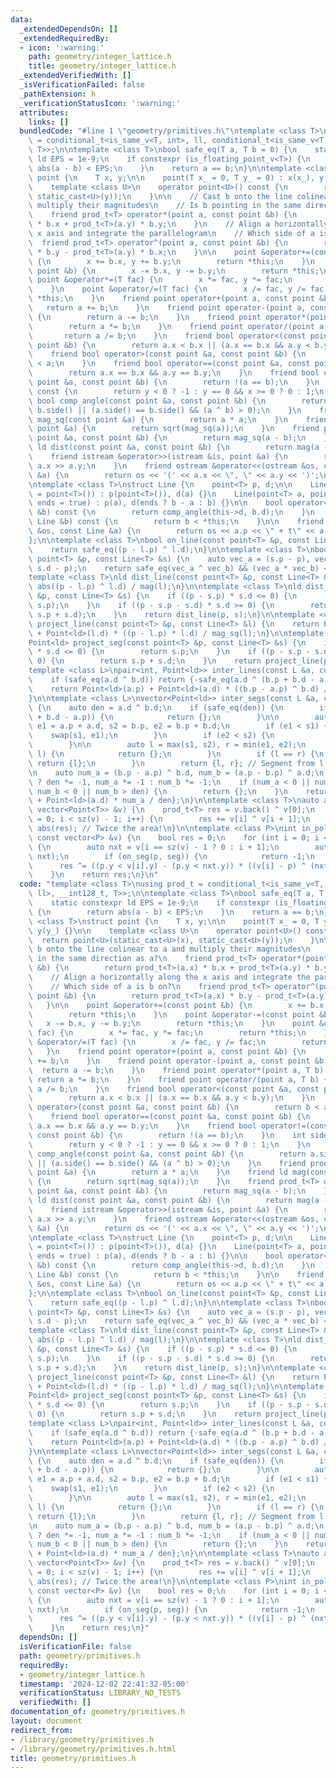 ```yaml
---
data:
  _extendedDependsOn: []
  _extendedRequiredBy:
  - icon: ':warning:'
    path: geometry/integer_lattice.h
    title: geometry/integer_lattice.h
  _extendedVerifiedWith: []
  _isVerificationFailed: false
  _pathExtension: h
  _verificationStatusIcon: ':warning:'
  attributes:
    links: []
  bundledCode: "#line 1 \"geometry/primitives.h\"\ntemplate <class T>\nusing prod_t\
    \ = conditional_t<is_same_v<T, int>, ll, conditional_t<is_same_v<T, ll>, __int128_t,\
    \ T>>;\n\ntemplate <class T>\nbool safe_eq(T a, T b = 0) {\n    static constexpr\
    \ ld EPS = 1e-9;\n    if constexpr (is_floating_point_v<T>) {\n        return\
    \ abs(a - b) < EPS;\n    }\n    return a == b;\n}\n\ntemplate <class T>\nstruct\
    \ point {\n    T x, y;\n\n    point(T x_ = 0, T y_ = 0) : x(x_), y(y_) {}\n\n\
    \    template <class U>\n    operator point<U>() const {\n        return point<U>(static_cast<U>(x),\
    \ static_cast<U>(y));\n    }\n\n    // Cast b onto the line colinear to a and\
    \ multiply their magnitudes\n    // Is b pointing in the same direction as a?\n\
    \    friend prod_t<T> operator*(point a, const point &b) {\n        return prod_t<T>(a.x)\
    \ * b.x + prod_t<T>(a.y) * b.y;\n    }\n    // Align a horizontally along the\
    \ x axis and integrate the parallelogram\n    // Which side of a is b on?\n  \
    \  friend prod_t<T> operator^(point a, const point &b) {\n        return prod_t<T>(a.x)\
    \ * b.y - prod_t<T>(a.y) * b.x;\n    }\n\n    point &operator+=(const point &b)\
    \ {\n        x += b.x, y += b.y;\n        return *this;\n    }\n    point &operator-=(const\
    \ point &b) {\n        x -= b.x, y -= b.y;\n        return *this;\n    }\n   \
    \ point &operator*=(T fac) {\n        x *= fac, y *= fac;\n        return *this;\n\
    \    }\n    point &operator/=(T fac) {\n        x /= fac, y /= fac;\n        return\
    \ *this;\n    }\n    friend point operator+(point a, const point &b) {\n     \
    \   return a += b;\n    }\n    friend point operator-(point a, const point &b)\
    \ {\n        return a -= b;\n    }\n    friend point operator*(point a, T b) {\n\
    \        return a *= b;\n    }\n    friend point operator/(point a, T b) {\n \
    \       return a /= b;\n    }\n    friend bool operator<(const point &a, const\
    \ point &b) {\n        return a.x < b.x || (a.x == b.x && a.y < b.y);\n    }\n\
    \    friend bool operator>(const point &a, const point &b) {\n        return b\
    \ < a;\n    }\n    friend bool operator==(const point &a, const point &b) {\n\
    \        return a.x == b.x && a.y == b.y;\n    }\n    friend bool operator!=(const\
    \ point &a, const point &b) {\n        return !(a == b);\n    }\n    int side()\
    \ const {\n        return y < 0 ? -1 : y == 0 && x >= 0 ? 0 : 1;\n    }\n    friend\
    \ bool comp_angle(const point &a, const point &b) {\n        return a.side() <\
    \ b.side() || (a.side() == b.side() && (a ^ b) > 0);\n    }\n    friend prod_t<T>\
    \ mag_sq(const point &a) {\n        return a * a;\n    }\n    friend ld mag(const\
    \ point &a) {\n        return sqrt(mag_sq(a));\n    }\n    friend prod_t<T> dist_sq(const\
    \ point &a, const point &b) {\n        return mag_sq(a - b);\n    }\n    friend\
    \ ld dist(const point &a, const point &b) {\n        return mag(a - b);\n    }\n\
    \    friend istream &operator>>(istream &is, point &a) {\n        return is >>\
    \ a.x >> a.y;\n    }\n    friend ostream &operator<<(ostream &os, const point\
    \ &a) {\n        return os << '(' << a.x << \", \" << a.y << ')';\n    }\n};\n\
    \ntemplate <class T>\nstruct Line {\n    point<T> p, d;\n\n    Line(point<T> a\
    \ = point<T>()) : p(point<T>()), d(a) {}\n    Line(point<T> a, point<T> b, bool\
    \ ends = true) : p(a), d(ends ? b - a : b) {}\n\n    bool operator<(const Line\
    \ &b) const {\n        return comp_angle(this->d, b.d);\n    }\n    bool operator>(const\
    \ Line &b) const {\n        return b < *this;\n    }\n\n    friend ostream &operator<<(ostream\
    \ &os, const Line &a) {\n        return os << a.p << \" + t\" << a.d;\n    }\n\
    };\n\ntemplate <class T>\nbool on_line(const point<T> &p, const Line<T> &l) {\n\
    \    return safe_eq((p - l.p) ^ l.d);\n}\n\ntemplate <class T>\nbool on_seg(const\
    \ point<T> &p, const Line<T> &s) {\n    auto vec_a = (s.p - p), vec_b = (s.p +\
    \ s.d - p);\n    return safe_eq(vec_a ^ vec_b) && (vec_a * vec_b) <= 0;\n}\n\n\
    template <class T>\nld dist_line(const point<T> &p, const Line<T> &l) {\n    return\
    \ abs((p - l.p) ^ l.d) / mag(l);\n}\n\ntemplate <class T>\nld dist_seg(const point<T>\
    \ &p, const Line<T> &s) {\n    if ((p - s.p) * s.d <= 0) {\n        return dist(p,\
    \ s.p);\n    }\n    if ((p - s.p - s.d) * s.d >= 0) {\n        return dist(p,\
    \ s.p + s.d);\n    }\n    return dist_line(p, s);\n}\n\ntemplate <class T>\nPoint<ld>\
    \ project_line(const point<T> &p, const Line<T> &l) {\n    return Point<ld>(l.p)\
    \ + Point<ld>(l.d) * ((p - l.p) * l.d) / mag_sq(l);\n}\n\ntemplate <class T>\n\
    Point<ld> project_seg(const point<T> &p, const Line<T> &s) {\n    if ((p - s.p)\
    \ * s.d <= 0) {\n        return s.p;\n    }\n    if ((p - s.p - s.d) * s.d >=\
    \ 0) {\n        return s.p + s.d;\n    }\n    return project_line(p, s);\n}\n\n\
    template <class L>\npair<int, Point<ld>> inter_lines(const L &a, const L &b) {\n\
    \    if (safe_eq(a.d ^ b.d)) return {-safe_eq(a.d ^ (b.p + b.d - a.p)), Point<ld>()};\n\
    \    return Point<ld>(a.p) + Point<ld>(a.d) * ((b.p - a.p) ^ b.d) / (a.d ^ b.d);\n\
    }\n\ntemplate <class L>\nvector<Point<ld>> inter_segs(const L &a, const L &b)\
    \ {\n    auto den = a.d ^ b.d;\n    if (safe_eq(den)) {\n        if (a.d ^ (b.p\
    \ + b.d - a.p)) {\n            return {};\n        }\n\n        auto s1 = a.p,\
    \ e1 = a.p + a.d, s2 = b.p, e2 = b.p + b.d;\n        if (e1 < s1) {\n        \
    \    swap(s1, e1);\n        }\n        if (e2 < s2) {\n            swap(s2, e2);\n\
    \        }\n\n        auto l = max(s1, s2), r = min(e1, e2);\n        if (r <\
    \ l) {\n            return {};\n        }\n        if (l == r) {\n           \
    \ return {l};\n        }\n        return {l, r}; // Segment from l to r\n    }\n\
    \n    auto num_a = (b.p - a.p) ^ b.d, num_b = (a.p - b.p) ^ a.d;\n    den < 0\
    \ ? den *= -1, num_a *= -1 : num_b *= -1;\n    if (num_a < 0 || num_a > den ||\
    \ num_b < 0 || num_b > den) {\n        return {};\n    }\n    return {Point<ld>(a.p)\
    \ + Point<ld>(a.d) * num_a / den};\n}\n\ntemplate <class T>\nauto area_poly(const\
    \ vector<Point<T>> &v) {\n    prod_t<T> res = v.back() ^ v[0];\n    for (int i\
    \ = 0; i < sz(v) - 1; i++) {\n        res += v[i] ^ v[i + 1];\n    }\n    return\
    \ abs(res); // Twice the area!\n}\n\ntemplate <class P>\nint in_poly(const P &p,\
    \ const vector<P> &v) {\n    bool res = 0;\n    for (int i = 0; i < sz(v); i++)\
    \ {\n        auto nxt = v[i == sz(v) - 1 ? 0 : i + 1];\n        auto seg = Line(v[i],\
    \ nxt);\n        if (on_seg(p, seg)) {\n            return -1;\n        }\n  \
    \      res ^= ((p.y < v[i].y) - (p.y < nxt.y)) * ((v[i] - p) ^ (nxt - p)) > 0;\n\
    \    }\n    return res;\n}\n"
  code: "template <class T>\nusing prod_t = conditional_t<is_same_v<T, int>, ll, conditional_t<is_same_v<T,\
    \ ll>, __int128_t, T>>;\n\ntemplate <class T>\nbool safe_eq(T a, T b = 0) {\n\
    \    static constexpr ld EPS = 1e-9;\n    if constexpr (is_floating_point_v<T>)\
    \ {\n        return abs(a - b) < EPS;\n    }\n    return a == b;\n}\n\ntemplate\
    \ <class T>\nstruct point {\n    T x, y;\n\n    point(T x_ = 0, T y_ = 0) : x(x_),\
    \ y(y_) {}\n\n    template <class U>\n    operator point<U>() const {\n      \
    \  return point<U>(static_cast<U>(x), static_cast<U>(y));\n    }\n\n    // Cast\
    \ b onto the line colinear to a and multiply their magnitudes\n    // Is b pointing\
    \ in the same direction as a?\n    friend prod_t<T> operator*(point a, const point\
    \ &b) {\n        return prod_t<T>(a.x) * b.x + prod_t<T>(a.y) * b.y;\n    }\n\
    \    // Align a horizontally along the x axis and integrate the parallelogram\n\
    \    // Which side of a is b on?\n    friend prod_t<T> operator^(point a, const\
    \ point &b) {\n        return prod_t<T>(a.x) * b.y - prod_t<T>(a.y) * b.x;\n \
    \   }\n\n    point &operator+=(const point &b) {\n        x += b.x, y += b.y;\n\
    \        return *this;\n    }\n    point &operator-=(const point &b) {\n     \
    \   x -= b.x, y -= b.y;\n        return *this;\n    }\n    point &operator*=(T\
    \ fac) {\n        x *= fac, y *= fac;\n        return *this;\n    }\n    point\
    \ &operator/=(T fac) {\n        x /= fac, y /= fac;\n        return *this;\n \
    \   }\n    friend point operator+(point a, const point &b) {\n        return a\
    \ += b;\n    }\n    friend point operator-(point a, const point &b) {\n      \
    \  return a -= b;\n    }\n    friend point operator*(point a, T b) {\n       \
    \ return a *= b;\n    }\n    friend point operator/(point a, T b) {\n        return\
    \ a /= b;\n    }\n    friend bool operator<(const point &a, const point &b) {\n\
    \        return a.x < b.x || (a.x == b.x && a.y < b.y);\n    }\n    friend bool\
    \ operator>(const point &a, const point &b) {\n        return b < a;\n    }\n\
    \    friend bool operator==(const point &a, const point &b) {\n        return\
    \ a.x == b.x && a.y == b.y;\n    }\n    friend bool operator!=(const point &a,\
    \ const point &b) {\n        return !(a == b);\n    }\n    int side() const {\n\
    \        return y < 0 ? -1 : y == 0 && x >= 0 ? 0 : 1;\n    }\n    friend bool\
    \ comp_angle(const point &a, const point &b) {\n        return a.side() < b.side()\
    \ || (a.side() == b.side() && (a ^ b) > 0);\n    }\n    friend prod_t<T> mag_sq(const\
    \ point &a) {\n        return a * a;\n    }\n    friend ld mag(const point &a)\
    \ {\n        return sqrt(mag_sq(a));\n    }\n    friend prod_t<T> dist_sq(const\
    \ point &a, const point &b) {\n        return mag_sq(a - b);\n    }\n    friend\
    \ ld dist(const point &a, const point &b) {\n        return mag(a - b);\n    }\n\
    \    friend istream &operator>>(istream &is, point &a) {\n        return is >>\
    \ a.x >> a.y;\n    }\n    friend ostream &operator<<(ostream &os, const point\
    \ &a) {\n        return os << '(' << a.x << \", \" << a.y << ')';\n    }\n};\n\
    \ntemplate <class T>\nstruct Line {\n    point<T> p, d;\n\n    Line(point<T> a\
    \ = point<T>()) : p(point<T>()), d(a) {}\n    Line(point<T> a, point<T> b, bool\
    \ ends = true) : p(a), d(ends ? b - a : b) {}\n\n    bool operator<(const Line\
    \ &b) const {\n        return comp_angle(this->d, b.d);\n    }\n    bool operator>(const\
    \ Line &b) const {\n        return b < *this;\n    }\n\n    friend ostream &operator<<(ostream\
    \ &os, const Line &a) {\n        return os << a.p << \" + t\" << a.d;\n    }\n\
    };\n\ntemplate <class T>\nbool on_line(const point<T> &p, const Line<T> &l) {\n\
    \    return safe_eq((p - l.p) ^ l.d);\n}\n\ntemplate <class T>\nbool on_seg(const\
    \ point<T> &p, const Line<T> &s) {\n    auto vec_a = (s.p - p), vec_b = (s.p +\
    \ s.d - p);\n    return safe_eq(vec_a ^ vec_b) && (vec_a * vec_b) <= 0;\n}\n\n\
    template <class T>\nld dist_line(const point<T> &p, const Line<T> &l) {\n    return\
    \ abs((p - l.p) ^ l.d) / mag(l);\n}\n\ntemplate <class T>\nld dist_seg(const point<T>\
    \ &p, const Line<T> &s) {\n    if ((p - s.p) * s.d <= 0) {\n        return dist(p,\
    \ s.p);\n    }\n    if ((p - s.p - s.d) * s.d >= 0) {\n        return dist(p,\
    \ s.p + s.d);\n    }\n    return dist_line(p, s);\n}\n\ntemplate <class T>\nPoint<ld>\
    \ project_line(const point<T> &p, const Line<T> &l) {\n    return Point<ld>(l.p)\
    \ + Point<ld>(l.d) * ((p - l.p) * l.d) / mag_sq(l);\n}\n\ntemplate <class T>\n\
    Point<ld> project_seg(const point<T> &p, const Line<T> &s) {\n    if ((p - s.p)\
    \ * s.d <= 0) {\n        return s.p;\n    }\n    if ((p - s.p - s.d) * s.d >=\
    \ 0) {\n        return s.p + s.d;\n    }\n    return project_line(p, s);\n}\n\n\
    template <class L>\npair<int, Point<ld>> inter_lines(const L &a, const L &b) {\n\
    \    if (safe_eq(a.d ^ b.d)) return {-safe_eq(a.d ^ (b.p + b.d - a.p)), Point<ld>()};\n\
    \    return Point<ld>(a.p) + Point<ld>(a.d) * ((b.p - a.p) ^ b.d) / (a.d ^ b.d);\n\
    }\n\ntemplate <class L>\nvector<Point<ld>> inter_segs(const L &a, const L &b)\
    \ {\n    auto den = a.d ^ b.d;\n    if (safe_eq(den)) {\n        if (a.d ^ (b.p\
    \ + b.d - a.p)) {\n            return {};\n        }\n\n        auto s1 = a.p,\
    \ e1 = a.p + a.d, s2 = b.p, e2 = b.p + b.d;\n        if (e1 < s1) {\n        \
    \    swap(s1, e1);\n        }\n        if (e2 < s2) {\n            swap(s2, e2);\n\
    \        }\n\n        auto l = max(s1, s2), r = min(e1, e2);\n        if (r <\
    \ l) {\n            return {};\n        }\n        if (l == r) {\n           \
    \ return {l};\n        }\n        return {l, r}; // Segment from l to r\n    }\n\
    \n    auto num_a = (b.p - a.p) ^ b.d, num_b = (a.p - b.p) ^ a.d;\n    den < 0\
    \ ? den *= -1, num_a *= -1 : num_b *= -1;\n    if (num_a < 0 || num_a > den ||\
    \ num_b < 0 || num_b > den) {\n        return {};\n    }\n    return {Point<ld>(a.p)\
    \ + Point<ld>(a.d) * num_a / den};\n}\n\ntemplate <class T>\nauto area_poly(const\
    \ vector<Point<T>> &v) {\n    prod_t<T> res = v.back() ^ v[0];\n    for (int i\
    \ = 0; i < sz(v) - 1; i++) {\n        res += v[i] ^ v[i + 1];\n    }\n    return\
    \ abs(res); // Twice the area!\n}\n\ntemplate <class P>\nint in_poly(const P &p,\
    \ const vector<P> &v) {\n    bool res = 0;\n    for (int i = 0; i < sz(v); i++)\
    \ {\n        auto nxt = v[i == sz(v) - 1 ? 0 : i + 1];\n        auto seg = Line(v[i],\
    \ nxt);\n        if (on_seg(p, seg)) {\n            return -1;\n        }\n  \
    \      res ^= ((p.y < v[i].y) - (p.y < nxt.y)) * ((v[i] - p) ^ (nxt - p)) > 0;\n\
    \    }\n    return res;\n}"
  dependsOn: []
  isVerificationFile: false
  path: geometry/primitives.h
  requiredBy:
  - geometry/integer_lattice.h
  timestamp: '2024-12-02 22:41:32-05:00'
  verificationStatus: LIBRARY_NO_TESTS
  verifiedWith: []
documentation_of: geometry/primitives.h
layout: document
redirect_from:
- /library/geometry/primitives.h
- /library/geometry/primitives.h.html
title: geometry/primitives.h
---
```

